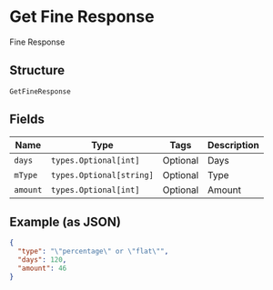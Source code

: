 
# Get Fine Response

Fine Response

## Structure

`GetFineResponse`

## Fields

| Name | Type | Tags | Description |
|  --- | --- | --- | --- |
| `days` | `types.Optional[int]` | Optional | Days |
| `mType` | `types.Optional[string]` | Optional | Type |
| `amount` | `types.Optional[int]` | Optional | Amount |

## Example (as JSON)

```json
{
  "type": "\"percentage\" or \"flat\"",
  "days": 120,
  "amount": 46
}
```

